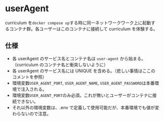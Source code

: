 # userAgent

curriculum を`docker compose up`する時に同一ネットワークワーク上に起動するコンテナ群。各ユーザーはこのコンテナに接続して curriculum を体験する。

## 仕様

- 各 userAgent のサービス名とコンテナ名は `user-agent` から始まる。（curriculum のコンテナ名と衝突しないように）
- 各 userAgent のサービス名には UNIQUE を含める。（悲しい事情はここのコメントを参照）
- 環境変数`USER_AGENT_PORT`, `USER_AGENT_NAME`, `USER_AGENT_PASSWORD`は本番環境で注入される。
- 環境変数`USER_AGENT_PORT`のみ必須。これが無いとユーザーがコンテナに接続できない。
- それ以外の環境変数は、.env で定義して使用可能だが、本番環境でも値が変わらないので注意。
